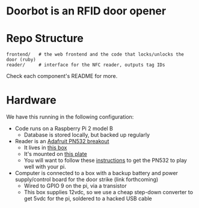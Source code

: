 Doorbot is an RFID door opener
===========

# Repo Structure

    frontend/   # the web frontend and the code that locks/unlocks the door (ruby)
    reader/     # interface for the NFC reader, outputs tag IDs

Check each component's README for more.

# Hardware

We have this running in the following configuration:

* Code runs on a Raspberry Pi 2 model B
  * Database is stored locally, but backed up regularly
* Reader is an [Adafruit PN532 breakout](https://www.adafruit.com/product/364)
  * It lives in [this box](https://www.polycase.com/ml-45f-15)
  * It's mounted on [this plate](https://www.polycase.com/ml-45k)
  * You will want to follow these [instructions](https://learn.adafruit.com/adafruit-nfc-rfid-on-raspberry-pi) to get the PN532 to play well with your pi.
* Computer is connected to a box with a backup battery and power supply/control board for the door strike (link forthcoming)
  * Wired to GPIO 9 on the pi, via a transistor
  * This box supplies 12vdc, so we use a cheap step-down converter to get 5vdc for the pi, soldered to a hacked USB cable

